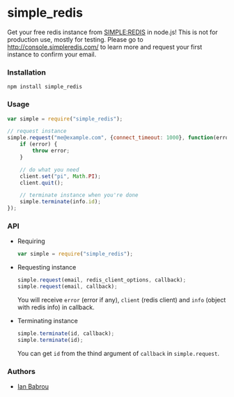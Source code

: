simple_redis
====

Get your free redis instance from [SIMPLE:REDIS](http://console.simpleredis.com/) in node.js!
This is not for production use, mostly for testing. Please go to http://console.simpleredis.com/
to learn more and request your first instance to confirm your email.

### Installation

```
npm install simple_redis
```

### Usage

```javascript
var simple = require("simple_redis");

// request instance
simple.request("me@example.com", {connect_timeout: 1000}, function(error, client, info) {
    if (error) {
        throw error;
    }

    // do what you need
    client.set("pi", Math.PI);
    client.quit();

    // terminate instance when you're done
    simple.terminate(info.id);
});
```

### API

* Requiring

    ```javascript
    var simple = require("simple_redis");
    ```

* Requesting instance

    ```javascript
    simple.request(email, redis_client_options, callback);
    simple.request(email, callback);
    ```

    You will receive `error` (error if any), `client` (redis client) and `info` (object with redis info) in callback.

* Terminating instance

    ```javascript
    simple.terminate(id, callback);
    simple.terminate(id);
    ```

    You can get `id` from the thind argument of `callback` in `simple.request`.

### Authors

* [Ian Babrou](https://github.com/bobrik)
